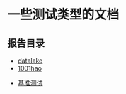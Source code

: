 # 一些测试类型的文档

## 报告目录

* <a href="datalake">datalake</a>
* <a href="1001hao">1001hao</a>


+ <a href="benchmarking.md">基准测试</a>
